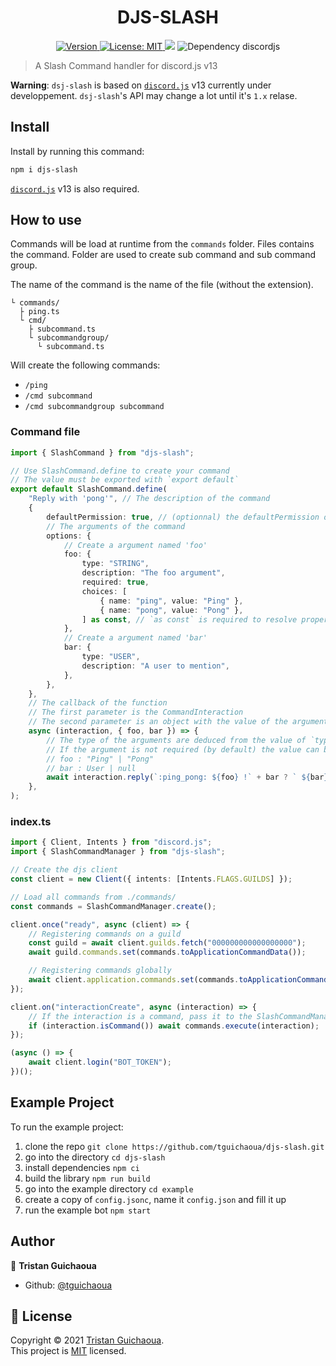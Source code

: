 <h1 align="center">DJS-SLASH</h1>
<p align="center">
    <a href="https://www.npmjs.com/package/djs-slash" target="_blank">
        <img alt="Version" src="https://img.shields.io/npm/v/djs-slash.svg">
    </a>
     <a href="https://github.com/tguichaoua/djs-slash/blob/main/LICENSE" target="_blank">
        <img alt="License: MIT" src="https://img.shields.io/github/license/tguichaoua/djs-slash" />
    </a>
    <img src="https://img.shields.io/badge/node-%3E%3D14.0.0-blue.svg" />
    <img alt="Dependency discordjs" src="https://img.shields.io/npm/dependency-version/djs-slash/peer/discord.js" />
</p>

> A Slash Command handler for discord.js v13

**Warning**: `dsj-slash` is based on [`discord.js`](https://www.npmjs.com/package/discord.js) v13 currently under developpement. `dsj-slash`'s API may change a lot until it's `1.x` relase.

## Install

Install by running this command:

```sh
npm i djs-slash
```

[`discord.js`](https://www.npmjs.com/package/discord.js) v13 is also required.

## How to use

Commands will be load at runtime from the `commands` folder. Files contains the command. Folder are used to create sub command and sub command group.

The name of the command is the name of the file (without the extension).

```
└ commands/
  ├ ping.ts
  └ cmd/
    ├ subcommand.ts
    └ subcommandgroup/
      └ subcommand.ts
```

Will create the following commands:

-   `/ping`
-   `/cmd subcommand`
-   `/cmd subcommandgroup subcommand`

### Command file

```ts
import { SlashCommand } from "djs-slash";

// Use SlashCommand.define to create your command
// The value must be exported with `export default`
export default SlashCommand.define(
    "Reply with 'pong'", // The description of the command
    {
        defaultPermission: true, // (optionnal) the defaultPermission option
        // The arguments of the command
        options: {
            // Create a argument named 'foo'
            foo: {
                type: "STRING",
                description: "The foo argument",
                required: true,
                choices: [
                    { name: "ping", value: "Ping" },
                    { name: "pong", value: "Pong" },
                ] as const, // `as const` is required to resolve properly the type of the argument.
            },
            // Create a argument named 'bar'
            bar: {
                type: "USER",
                description: "A user to mention",
            },
        },
    },
    // The callback of the function
    // The first parameter is the CommandInteraction
    // The second parameter is an object with the value of the argument
    async (interaction, { foo, bar }) => {
        // The type of the arguments are deduced from the value of `type` above.
        // If the argument is not required (by default) the value can be null.
        // foo : "Ping" | "Pong"
        // bar : User | null
        await interaction.reply(`:ping_pong: ${foo} !` + bar ? ` ${bar}` : "");
    },
);
```

### index.ts

```ts
import { Client, Intents } from "discord.js";
import { SlashCommandManager } from "djs-slash";

// Create the djs client
const client = new Client({ intents: [Intents.FLAGS.GUILDS] });

// Load all commands from ./commands/
const commands = SlashCommandManager.create();

client.once("ready", async (client) => {
    // Registering commands on a guild
    const guild = await client.guilds.fetch("000000000000000000");
    await guild.commands.set(commands.toApplicationCommandData());

    // Registering commands globally
    await client.application.commands.set(commands.toApplicationCommandData());
});

client.on("interactionCreate", async (interaction) => {
    // If the interaction is a command, pass it to the SlashCommandManager to execute the command
    if (interaction.isCommand()) await commands.execute(interaction);
});

(async () => {
    await client.login("BOT_TOKEN");
})();
```

## Example Project

To run the example project:

1. clone the repo `git clone https://github.com/tguichaoua/djs-slash.git`
2. go into the directory `cd djs-slash`
3. install dependencies `npm ci`
4. build the library `npm run build`
5. go into the example directory `cd example`
6. create a copy of `config.jsonc`, name it `config.json` and fill it up
7. run the example bot `npm start`

## Author

👤 **Tristan Guichaoua**

-   Github: [@tguichaoua](https://github.com/tguichaoua)

## 📝 License

Copyright © 2021 [Tristan Guichaoua](https://github.com/tguichaoua).<br />
This project is [MIT](https://github.com/tguichaoua/djs-slash/blob/main/LICENSE) licensed.
